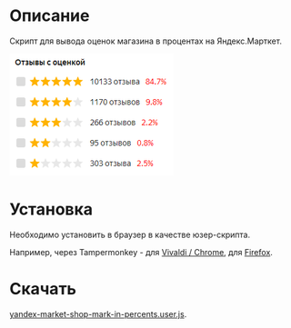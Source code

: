 # Описание

Скрипт для вывода оценок магазина в процентах на Яндекс.Марткет.

![image.png](image.png)

# Установка

Необходимо установить в браузер в качестве юзер-скрипта.

Например, через Tampermonkey - для [Vivaldi / Chrome](https://chrome.google.com/webstore/detail/tampermonkey/dhdgffkkebhmkfjojejmpbldmpobfkfo), для [Firefox](https://addons.mozilla.org/en-US/firefox/addon/tampermonkey/).

# Скачать

[yandex-market-shop-mark-in-percents.user.js](https://github.com/liiws/yandex-market-shop-mark-in-percents/releases/download/release/yandex-market-shop-mark-in-percents.user.js).
